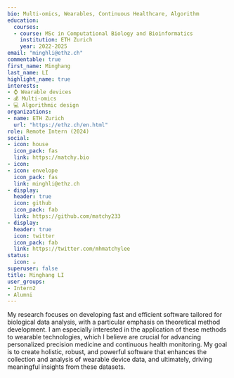 ```yaml
---
bio: Multi-omics, Wearables, Continuous Healthcare, Algorithm
education:
  courses:
  - course: MSc in Computational Biology and Bioinformatics
    institution: ETH Zurich
    year: 2022-2025
email: "minghli@ethz.ch"
commentable: true
first_name: Minghang
last_name: LI
highlight_name: true
interests:
- ⌚️ Wearable devices
- 💰 Multi-omics
- 💻 Algorithmic design
organizations:
- name: ETH Zurich
  url: "https://ethz.ch/en.html"
role: Remote Intern (2024)
social:
- icon: house
  icon_pack: fas
  link: https://matchy.bio
- icon: 
- icon: envelope
  icon_pack: fas
  link: minghli@ethz.ch
- display:
  header: true
  icon: github
  icon_pack: fab
  link: https://github.com/matchy233
- display:
  header: true
  icon: twitter
  icon_pack: fab
  link: https://twitter.com/mhmatchylee
status:
  icon: ☕️
superuser: false
title: Minghang LI
user_groups:
- Intern2
- Alumni
---
```


My research focuses on developing fast and efficient software tailored for biological data analysis, with a particular emphasis on theoretical method development. I am especially interested in the application of these methods to wearable technologies, which I believe are crucial for advancing personalized precision medicine and continuous health monitoring. My goal is to create holistic, robust, and powerful software that enhances the collection and analysis of wearable device data, and ultimately, driving meaningful insights from these datasets.

